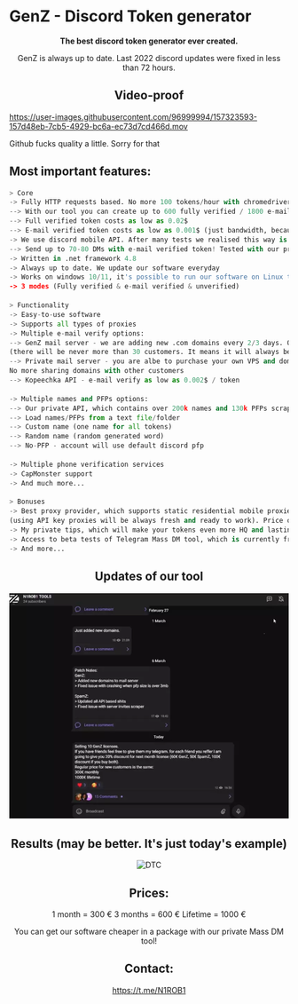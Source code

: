 # **GenZ** - Discord Token generator

<div align="center">

  **The best discord token generator ever created.**
  
 GenZ is always up to date. Last 2022 discord updates were fixed in less than 72 hours.
    </div >
    

  <div align="center">
 
 ## Video-proof
  

  
  </div >


https://user-images.githubusercontent.com/96999994/157323593-157d48eb-7cb5-4929-bc6a-ec73d7cd466d.mov

Github fucks quality a little. Sorry for that
  
  ## Most important features:
  
```python
> Core
-> Fully HTTP requests based. No more 100 tokens/hour with chromedriver or other shits
--> With our tool you can create up to 600 fully verified / 1800 e-mail verified tokens each hour!
--> Full verified token costs as low as 0.02$
--> E-mail verified token costs as low as 0.001$ (just bandwidth, because you are able to use mail servers)
-> We use discord mobile API. After many tests we realised this way is much better for tokens intended to Mass DM
--> Send up to 70-80 DMs with e-mail verified token! Tested with our private Mass DM tool, however our customers uses other tools too and tokens are alive for 50 DMs +
-> Written in .net framework 4.8
-> Always up to date. We update our software everyday
-> Works on windows 10/11, it's possible to run our software on Linux too
-> 3 modes (Fully verified & e-mail verified & unverified)

> Functionality
-> Easy-to-use software
-> Supports all types of proxies
-> Multiple e-mail verify options:
--> GenZ mail server - we are adding new .com domains every 2/3 days. Our mail server can handle up to 30k verifies per hour 
(there will be never more than 30 customers. It means it will always be working quick and without any timeouts)
--> Private mail server - you are albe to purchase your own VPS and domain and use your private mail server. 
No more sharing domains with other customers
--> Kopeechka API - e-mail verify as low as 0.002$ / token

-> Multiple names and PFPs options:
--> Our private API, which contains over 200k names and 130k PFPs scrapped from biggest, well-known discord servers
--> Load names/PFPs from a text file/folder
--> Custom name (one name for all tokens)
--> Random name (random generated word)
--> No-PFP - account will use default discord pfp

-> Multiple phone verification services 
-> CapMonster support
-> And much more...

> Bonuses
-> Best proxy provider, which supports static residential mobile proxies rotating every 1 hour 
(using API key proxies will be always fresh and ready to work). Price of 1 GB is 4$. Extremely cheap for a best quality proxy
-> My private tips, which will make your tokens even more HQ and lasting longer
-> Access to beta tests of Telegram Mass DM tool, which is currently free for all my customers. Release planned for middle of March
-> And more...

 ```
  

  <div align="center">
 
 ## Updates of our tool
  
![](telegram.webp)

  

  
   ## Results (may be better. It's just today's example)
   ![DTC](https://user-images.githubusercontent.com/96999994/157324097-9adacec9-c00e-4434-9668-406fda5ebc7d.png)

 
  ## Prices:
 1 month = 300 €
 3 months = 600 €
 Lifetime = 1000 €
 
 You can get our software cheaper in a package with our private Mass DM tool!
 
 ## Contact:
 https://t.me/N1ROB1
 
  </div >

  
  
  
